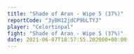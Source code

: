 ```yaml
---
title: "Shade of Aran - Wipe 5 (37%)"
reportCode: "3yBH12jdCP9bLTYJ"
player: "Celortinpal"
fight: "Shade of Aran - Wipe 5 (37%)"
date: 2021-06-07T18:57:55.202000+00:00
---
```


